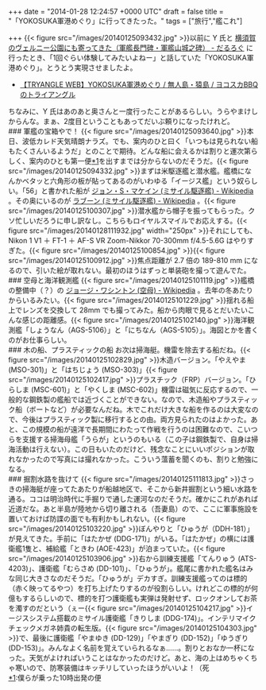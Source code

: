 
+++
date = "2014-01-28 12:24:57 +0000 UTC"
draft = false
title = "「YOKOSUKA軍港めぐり」に行ってきたった。"
tags = ["旅行","艦これ"]

+++
{{< figure src="/images/20140125093432.jpg"  >}}以前に Y 氏と <a href="https://blog.daruyanagi.jp/entry/2013/09/26/092655">横須賀のヴェルニー公園にも寄ってきた（軍艦長門碑・軍艦山城之碑） - だるろぐ</a> に行ったとき、「1回ぐらい体験してみたいよねー」と話していた「YOKOSUKA軍港めぐり」。とうとう実現させましたよ。

<ul>
<li><a href="http://tryangle-web.co.jp/naval-port/">【TRYANGLE WEB】YOKOSUKA軍港めぐり / 無人島・猿島 / ヨコスカBBQ のトライアングル</a></li>
</ul>ちなみに、Y 氏はあのあと奥さんと一度行ったことがあるらしい。うらやまけしからんな。まぁ、2度目ということもあってだいぶ頼りになったけれど。

<div class="section">
    ### 軍艦の宝箱やで！
    {{< figure src="/images/20140125093640.jpg"  >}}本日、波低カレド天気晴朗ナラズ。でも、案内のひと曰く「いつもは見られない船もたくさんいるようだ」とのことで期待。どんな船に会えるかは割りと運次第らしく、案内のひとも第一便<a href="#f-85f9a8d7" name="fn-85f9a8d7" title="僕らが乗った10時出発の便">*1</a>を出すまでは分からないのだそうだ。{{< figure src="/images/20140125094332.jpg"  >}}まずは米駆逐艦と潜水艦。艦橋になんかベタッと六角形の板が貼ってあるのがいわゆる「イージス艦」という奴らしい。「56」と書かれた船が <a href="http://ja.wikipedia.org/wiki/%E3%82%B8%E3%83%A7%E3%83%B3%E3%83%BBS%E3%83%BB%E3%83%9E%E3%82%B1%E3%82%A4%E3%83%B3_(%E3%83%9F%E3%82%B5%E3%82%A4%E3%83%AB%E9%A7%86%E9%80%90%E8%89%A6)">ジョン・S・マケイン (ミサイル駆逐艦) - Wikipedia</a> 。その奥にいるのが <a href="http://ja.wikipedia.org/wiki/%E3%83%A9%E3%83%96%E3%83%BC%E3%83%B3_(%E3%83%9F%E3%82%B5%E3%82%A4%E3%83%AB%E9%A7%86%E9%80%90%E8%89%A6)">ラブーン (ミサイル駆逐艦) - Wikipedia</a> 。{{< figure src="/images/20140125100307.jpg"  >}}潜水艦から帽子を振ってもらった。クソ忙しいだろうに申し訳なし。こちらもロイヤルスマイルでお応えする。{{< figure src="/images/20140128111932.jpg" width="250px" >}}それにしても、Nikon 1 V1 ＋ FT-1 ＋ AF-S VR Zoom-Nikkor 70-300mm f/4.5-5.6G はやりすぎた。{{< figure src="/images/20140125100854.jpg"  >}}{{< figure src="/images/20140125100912.jpg"  >}}焦点距離が 2.7 倍の 189-810 mm になるので、引いた絵が取れない。最初のほうはずっと単装砲を撮って遊んでた。

</div>
<div class="section">
    ### 空母と海洋観測艦
    {{< figure src="/images/20140125101119.jpg"  >}}艦橋の整備中（？）の <a href="http://ja.wikipedia.org/wiki/%E3%82%B8%E3%83%A7%E3%83%BC%E3%82%B8%E3%83%BB%E3%83%AF%E3%82%B7%E3%83%B3%E3%83%88%E3%83%B3_(%E7%A9%BA%E6%AF%8D)">ジョージ・ワシントン (空母) - Wikipedia</a> 。去年の冬あたりからいるみたい。{{< figure src="/images/20140125101229.jpg"  >}}揺れる船上でレンズを交換して 28mm でも撮ってみた。船から肉眼で見るとだいたいこんな感じの距離感。{{< figure src="/images/20140125102140.jpg"  >}}海洋観測艦「しょうなん（AGS-5106）」と「にちなん（AGS-5105）」。海図とかを書くのがお仕事らしい。

</div>
<div class="section">
    ### 木の船、プラスティックの船
    お次は掃海艇。機雷を除去する船だね。{{< figure src="/images/20140125102829.jpg"  >}}木造バージョン。「やえやま (MSO-301)」と「はちじょう (MSO-303)」{{< figure src="/images/20140125102417.jpg"  >}}プラスチック（FRP）バージョン。「ひらしま (MSC-601)」と「やくしま (MSC-602)」機雷は磁気に反応するので、一般的な鋼鉄製の艦船では近づくことができない。なので、木造船やプラスティック船（ボートなど）が必要なんだね。木でこれだけ大きな船を作るのは大変なので、今後はプラスティック製に移行するとの由。両方見られたのはよかった。あと、この規模の船が遠洋で長期間にわたって作戦を行うのは困難なので、こいつらを支援する掃海母艦「うらが」というのもいる（この子は鋼鉄製で、自身は掃海活動は行えない）。この日もいたのだけど、残念なことにいいポジションが取れなかったので写真には撮れなかった。こういう薀蓄を聞くのも、割りと勉強になる。

</div>
<div class="section">
    ### 掘割水路を抜けて
    {{< figure src="/images/20140125111813.jpg"  >}}さっきの掃海艇が座ってたあたりが船越地区で、そこから新井掘割という細い水路を通る。ココは明治時代に手掘りで通した運河なのだそうだ。確かにこれがあれば近道だな。あと半島が陸地から切り離される（吾妻島）ので、ここに軍事施設を置いておけば防諜の面でも有利かもしれない。{{< figure src="/images/20140125103220.jpg"  >}}ぼんやりと「ひゅうが（DDH-181）」が見えてきた。手前に「はたかぜ (DDG-171)」がいる。「はたかぜ」の横には護衛艦1隻と、補給艦「ときわ (AOE-423)」が泊まっていた。{{< figure src="/images/20140125103906.jpg"  >}}右から訓練支援艦「てんりゅう (ATS-4203)」、護衛艦「むらさめ (DD-101)」、「ひゅうが」。艦尾に書かれた艦名はみな同じ大きさなのだそうだ。「ひゅうが」デカすぎ。訓練支援艦ってのは標的（赤く映ってるやつ）を打ち上げたりするのが役割らしい。けれどこの標的が何億もするらしいので、標的を打つ護衛艦も実弾は発射せず、ロックオンしてお茶を濁すのだという（ぇー{{< figure src="/images/20140125104217.jpg"  >}}イージスシステム搭載のミサイル護衛艦「きりしま (DDG-174)」。インテリマイクチェックメガネ姉貴の転生版。{{< figure src="/images/20140125104303.jpg"  >}}で、最後に護衛艦「やまゆき (DD-129)」「やまぎり (DD-152)」「ゆうぎり (DD-153)」。みんなよく名前を覚えていられるなぁ……。割りとおなか一杯になった。天気がよければいうことはなかったのだけど。あと、海の上はめちゃくちゃ寒いので、防寒装備はキッチリしていったほうがいいよ！（死

</div><div class="footnote">
<a href="#fn-85f9a8d7" name="f-85f9a8d7" class="footnote-number">*1</a><span class="footnote-delimiter">:</span><span class="footnote-text">僕らが乗った10時出発の便</span>
</div>

